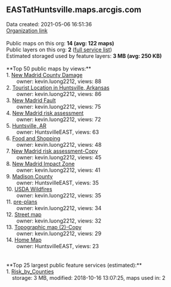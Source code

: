 <h2>EASTatHuntsville.maps.arcgis.com</h2> Data created: 2021-05-06 16:51:36 <br /><a target='new' href='https://EASTatHuntsville.maps.arcgis.com'>Organization link</a><br /><br />Public maps on this org: <b>14 (avg: 122 maps)</b><br />Public layers on this org: <b>2 </b>(<a target='new' href='https://services.arcgis.com/EGy3PhzbdmuPPSnM/ArcGIS/rest/services'>full service list</a>)<br />Estimated storaged used by feature layers: <b>3 MB (avg: 250 KB)</b><br /><br />**Top 50 public maps by views:**<br />  1. <a target='new' href='https://www.arcgis.com/home/item.html?id=429e3aad45ac40c896e1bf880fccb731'>New Madrid County Damage</a> <br />  &nbsp;&nbsp;&nbsp;&nbsp; &nbsp;&nbsp;owner: kevin.luong2212, views: 88<br />  2. <a target='new' href='https://www.arcgis.com/home/item.html?id=3912f9ade3b444c6a31e4dd0cd42ecdf'>Tourist Location in Huntsville, Arkansas</a> <br />  &nbsp;&nbsp;&nbsp;&nbsp; &nbsp;&nbsp;owner: kevin.luong2212, views: 86<br />  3. <a target='new' href='https://www.arcgis.com/home/item.html?id=e56037e4ef29400ca3933d574aafe20d'>New Madrid Fault</a> <br />  &nbsp;&nbsp;&nbsp;&nbsp; &nbsp;&nbsp;owner: kevin.luong2212, views: 75<br />  4. <a target='new' href='https://www.arcgis.com/home/item.html?id=49e98705278b4d61bbff98f6acd9533d'>New Madrid risk assessment</a> <br />  &nbsp;&nbsp;&nbsp;&nbsp; &nbsp;&nbsp;owner: kevin.luong2212, views: 72<br />  5. <a target='new' href='https://www.arcgis.com/home/item.html?id=a1659ff171734f669b1ee1e87605b2db'>Huntsville, AR</a> <br />  &nbsp;&nbsp;&nbsp;&nbsp; &nbsp;&nbsp;owner: HuntsvilleEAST, views: 63<br />  6. <a target='new' href='https://www.arcgis.com/home/item.html?id=1b44c73654fe4b0ca3a124e2ee07de0f'>Food and Shopping</a> <br />  &nbsp;&nbsp;&nbsp;&nbsp; &nbsp;&nbsp;owner: kevin.luong2212, views: 48<br />  7. <a target='new' href='https://www.arcgis.com/home/item.html?id=add3626dab2143029bf78a513b63d527'>New Madrid risk assessment-Copy</a> <br />  &nbsp;&nbsp;&nbsp;&nbsp; &nbsp;&nbsp;owner: kevin.luong2212, views: 45<br />  8. <a target='new' href='https://www.arcgis.com/home/item.html?id=5c3354b59b5642a390282ee7d6feeec4'>New Madrid Impact Zone</a> <br />  &nbsp;&nbsp;&nbsp;&nbsp; &nbsp;&nbsp;owner: kevin.luong2212, views: 41<br />  9. <a target='new' href='https://www.arcgis.com/home/item.html?id=42a98e36fe764f0ba62561b286e494fc'>Madison County</a> <br />  &nbsp;&nbsp;&nbsp;&nbsp; &nbsp;&nbsp;owner: HuntsvilleEAST, views: 35<br />  10. <a target='new' href='https://www.arcgis.com/home/item.html?id=4346e8cbdf2241fcbd413542703110a8'>USDA Wildfires</a> <br />  &nbsp;&nbsp;&nbsp;&nbsp; &nbsp;&nbsp;owner: kevin.luong2212, views: 35<br />  11. <a target='new' href='https://www.arcgis.com/home/item.html?id=89d8e1ae13de47798c8f232c2f367ef8'>pre-plans</a> <br />  &nbsp;&nbsp;&nbsp;&nbsp; &nbsp;&nbsp;owner: kevin.luong2212, views: 34<br />  12. <a target='new' href='https://www.arcgis.com/home/item.html?id=1dd88ef7c91d4a3bbddffe5619697ba9'>Street map</a> <br />  &nbsp;&nbsp;&nbsp;&nbsp; &nbsp;&nbsp;owner: kevin.luong2212, views: 32<br />  13. <a target='new' href='https://www.arcgis.com/home/item.html?id=312636e8c3964d4ab751137b0e2e1474'>Topographic map (2)-Copy</a> <br />  &nbsp;&nbsp;&nbsp;&nbsp; &nbsp;&nbsp;owner: kevin.luong2212, views: 29<br />  14. <a target='new' href='https://www.arcgis.com/home/item.html?id=4ce379321e0643a8b9fdcf5d6d0f8d63'>Home Map</a> <br />  &nbsp;&nbsp;&nbsp;&nbsp; &nbsp;&nbsp;owner: HuntsvilleEAST, views: 23<br /><br /><br />**Top 25 largest public feature services (estimated):**<br /> 1. <a target='new' href='https://www.arcgis.com/home/item.html?id=5f63059c832044279f1a474fa330b06c'>Risk_by_Counties</a><br /> &nbsp;&nbsp;&nbsp;&nbsp;storage: 3 MB, modified: 2018-10-16 13:07:25, maps used in: 2<br />